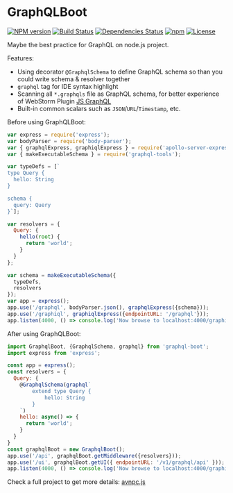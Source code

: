 # GraphQLBoot

[![NPM version](https://img.shields.io/npm/v/graphql-boot.svg?style=flat-square)](http://badge.fury.io/js/evaengine)
[![Build Status](https://travis-ci.org/AlloVince/graphql-boot.svg?branch=master)](https://travis-ci.org/AlloVince/graphql-boot)
[![Dependencies Status](https://david-dm.org/AlloVince/graphql-boot.svg)](https://david-dm.org/AlloVince/graphql-boot)
[![npm](https://img.shields.io/npm/dm/graphql-boot.svg?maxAge=2592000)](https://www.npmjs.com/package/graphql-boot)
[![License](https://img.shields.io/npm/l/graphql.svg?maxAge=2592000?style=plastic)](https://github.com/AlloVince/graphql-boot/blob/master/LICENSE)


Maybe the best practice for GraphQL on node.js project.

Features:

- Using decorator `@GraphqlSchema` to define GraphQL schema so than you could write schema & resolver together
- `graphql` tag for IDE syntax highlight
- Scanning all `*.graphqls` file as GraphQL schema, for better experience of WebStorm Plugin [JS GraphQL](https://github.com/jimkyndemeyer/js-graphql-intellij-plugin)
- Built-in common scalars such as `JSON`/`URL`/`Timestamp`, etc.


Before using GraphQLBoot:

```js
var express = require('express');
var bodyParser = require('body-parser');
var { graphqlExpress, graphiqlExpress } = require('apollo-server-express');
var { makeExecutableSchema } = require('graphql-tools');

var typeDefs = [`
type Query {
  hello: String
}

schema {
  query: Query
}`];

var resolvers = {
  Query: {
    hello(root) {
      return 'world';
    }
  }
};

var schema = makeExecutableSchema({
  typeDefs,
  resolvers
});
var app = express();
app.use('/graphql', bodyParser.json(), graphqlExpress({schema}));
app.use('/graphiql', graphiqlExpress({endpointURL: '/graphql'}));
app.listen(4000, () => console.log('Now browse to localhost:4000/graphiql'));
```

After using GraphQLBoot:

```js
import GraphqlBoot, {GraphqlSchema, graphql} from 'graphql-boot';
import express from 'express';

const app = express();
const resolvers = {
  Query: {
    @GraphqlSchema(graphql`
        extend type Query {
            hello: String
        }
    `)    
    hello: async() => {
      return 'world';
    }
  }
}
const graphqlBoot = new GraphqlBoot();
app.use('/api', graphqlBoot.getMiddleware({resolvers}));
app.use('/ui', graphqlBoot.getUI({ endpointURL: '/v1/graphql/api' }));
app.listen(4000, () => console.log('Now browse to localhost:4000/graphiql'));
```

Check a full project to get more details: [avnpc.js](https://github.com/AlloVince/avnpc.js)